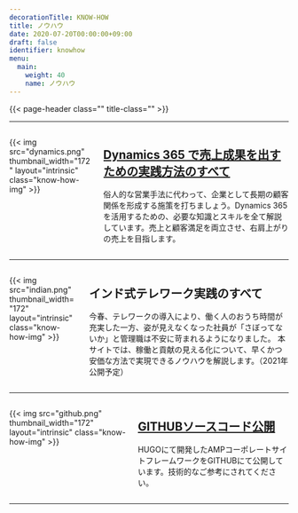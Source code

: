```yaml
---
decorationTitle: KNOW-HOW
title: ノウハウ
date: 2020-07-20T00:00:00+09:00
draft: false
identifier: knowhow
menu:
  main:
    weight: 40
    name: ノウハウ
---
```


{{< page-header class="" title-class="" >}}

<hr>
<div id='dynamics365' class='container'>
  <div class="columns py3">
  <div class="column col-2 col-sm-12 text-center">

{{< img src="dynamics.png" thumbnail_width="172" layout="intrinsic" class="know-how-img" >}}

  </div>
    <div class='column col-10 col-sm-12'>
      <a href='https://dynamics365.andaze.com/'><h2 class='know-how-title'>Dynamics 365 で売上成果を出すための実践方法のすべて</h2></a>
      <p class='know-how-description'>俗人的な営業手法に代わって、企業として長期の顧客関係を形成する施策を打ちましょう。Dynamics 365を活用するための、必要な知識とスキルを全て解説しています。売上と顧客満足を両立させ、右肩上がりの売上を目指します。</p>
    </div>
  </div>
</div>
<hr>

<div id='telework' class='container'>
  <div class="columns py3">
  <div class="column col-2 col-sm-12 text-center">

{{< img src="indian.png" thumbnail_width="172" layout="intrinsic" class="know-how-img" >}}

  </div>
    <div class='column col-10 col-sm-12'>
      <h2 class='know-how-title'>インド式テレワーク実践のすべて</h2>
      <p class='know-how-description'>今春、テレワークの導入により、働く人のおうち時間が充実した一方、姿が見えなくなった社員が「さぼってないか」と管理職は不安に苛まれるようになりました。 本サイトでは、稼働と貢献の見える化について、早くかつ安価な方法で実現できるノウハウを解説します。（2021年公開予定）</p>
    </div>
  </div>
</div>
<hr>

<div id='github' class='container'>
  <div class="columns py3">
  <div class="column col-2 col-sm-12 text-center">

{{< img src="github.png" thumbnail_width="172" layout="intrinsic" class="know-how-img" >}}

  </div>
    <div class='column col-10 col-sm-12'>
      <a href='https://github.com/andaze/'><h2 class='know-how-title'>GITHUBソースコード公開</h2></a>
      <p class='know-how-description'>HUGOにて開発したAMPコーポレートサイトフレームワークをGITHUBにて公開しています。技術的なご参考にされてください。</p>
    </div>
  </div>
</div>
<hr>